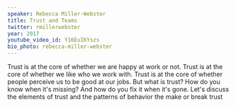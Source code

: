 ```yaml
---
speaker: Rebecca Miller-Webster
title: Trust and Teams
twitter: rmillerwebster
year: 2017
youtube_video_id: Y16EuIKYszs
bio_photo: rebecca-miller-webster
---
```


Trust is at the core of whether we are happy at work or not. Trust is at the core of whether we like who we work with. Trust is at the core of whether people perceive us to be good at our jobs. But what is trust? How do you know when it's missing? And how do you fix it when it's gone. Let's discuss the elements of trust and the patterns of behavior the make or break trust

